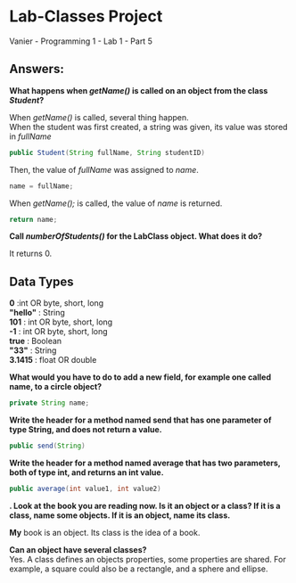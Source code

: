 # Lab-Classes Project
Vanier - Programming 1 - Lab 1 - Part 5
## Answers:

**What happens when *getName()* is called on an object from the class *Student*?**  

When *getName()* is called, several thing happen.  
When the student was first created,  a string was given, its value was stored in *fullName*
``` java
public Student(String fullName, String studentID)
```
Then, the value of *fullName* was assigned to *name*.
``` java
name = fullName;
```
When *getName();* is called, the value of *name* is returned.
``` java
return name;
```

**Call *numberOfStudents()* for the LabClass object. What does it do?**  

It returns 0.

## Data Types
**0** :int  OR byte, short, long  
**"hello"** : String  
**101** : int OR byte, short, long  
**-1** : int OR byte, short, long  
**true** : Boolean  
**"33"** : String  
**3.1415** : float OR double  

**What would you have to do to add a new field, for example one called name, to a circle object?**  
``` java
private String name;
```
**Write the header for a method named send that has one parameter of type String, and does not
return a value.**  
``` java
public send(String)
```
**Write the header for a method named average that has two parameters, both of type int, and
returns an int value.**  
``` java
public average(int value1, int value2)
```
**. Look at the book you are reading now. Is it an object or a class? If it is a class, name some objects.
If it is an object, name its class.**  

**My** book is an object. Its class is the idea of a book.  
  
**Can an object have several classes?**  
Yes. A class defines an objects properties, some properties are shared. For example, a square could also be a rectangle, and a sphere and ellipse.


